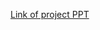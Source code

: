 [Link of project PPT](https://www.canva.com/design/DAFheEtYfxo/SqRxRdPER6pPJsDMV5YgXA/edit?utm_content=DAFheEtYfxo&utm_campaign=designshare&utm_medium=link2&utm_source=sharebutton)
